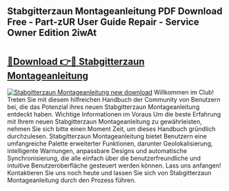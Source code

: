 ## Stabgitterzaun Montageanleitung PDF Download Free - Part-zUR User Guide Repair - Service Owner Edition 2iwAt

# <h2><a href="http://df6ibg.blite.top/?on=Stabgitterzaun+Montageanleitung">🔗Download 👉🔴 Stabgitterzaun Montageanleitung</a></h2>

[![Stabgitterzaun Montageanleitung new download](https://i.imgur.com/lujVjoI.png)](http://df6ibg.blite.top/?on=Stabgitterzaun+Montageanleitung)
Willkommen im Club! Treten Sie mit diesem hilfreichen Handbuch der Community von Benutzern bei, die das Potenzial ihres neuen Stabgitterzaun Montageanleitung entdeckt haben. Wichtige Informationen im Voraus Um die beste Erfahrung mit Ihrem neuen Stabgitterzaun Montageanleitung zu gewährleisten, nehmen Sie sich bitte einen Moment Zeit, um dieses Handbuch gründlich durchzulesen. Stabgitterzaun Montageanleitung bietet Benutzern eine umfangreiche Palette erweiterter Funktionen, darunter Geolokalisierung, intelligente Warnungen, anpassbare Designs und automatische Synchronisierung, die alle einfach über die benutzerfreundliche und intuitive Benutzeroberfläche gesteuert werden können. Lass uns anfangen! Kontaktieren Sie uns noch heute und lassen Sie sich von Stabgitterzaun Montageanleitung durch den Prozess führen.
